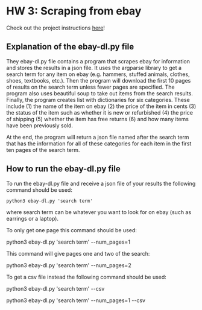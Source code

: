 # HW 3: Scraping from ebay
Check out the project instructions [here](https://github.com/mikeizbicki/cmc-csci040/tree/2021fall/hw_03)!
## Explanation of the ebay-dl.py file 

They ebay-dl.py file contains a program that scrapes ebay for information and stores the results in a json file. It uses the argparse library to get a search term for any item on ebay (e.g. hammers, stuffed animals, clothes, shoes, textbooks, etc.). Then the program will download the first 10 pages of results on the search term unless fewer pages are specified. The program also uses beautiful soup to take out items from the search results. Finally, the program creates list with dictionaries for six categories. These include (1) the name of the item on ebay (2) the price of the item in cents (3) the status of the item such as whether it is new or refurbished (4) the price of shipping (5) whether the item has free returns (6) and how many items have been previously sold. 

At the end, the program will return a json file named after the search term that has the information for all of these categories for each item in the first ten pages of the search term. 

## How to run the ebay-dl.py file
To run the ebay-dl.py file and receive a json file of your results the following command should be used:

<code>python3 ebay-dl.py 'search term'</code>

where search term can be whatever you want to look for on ebay (such as earrings or a laptop).

To only get one page this command should be used: 

python3 ebay-dl.py 'search term' --num_pages=1

This command will give pages one and two of the search:

python3 ebay-dl.py 'search term' --num_pages=2 

To get a csv file instead the following command should be used:

python3 ebay-dl.py 'search term' --csv

python3 ebay-dl.py 'search term' --num_pages=1 --csv